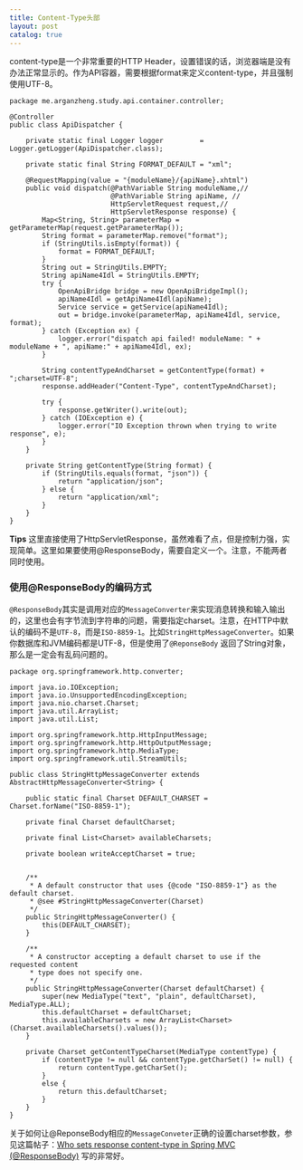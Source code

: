 ```yaml
---
title: Content-Type头部
layout: post
catalog: true
---
```



content-type是一个非常重要的HTTP Header，设置错误的话，浏览器端是没有办法正常显示的。作为API容器，需要根据format来定义content-type，并且强制使用UTF-8。

    package me.arganzheng.study.api.container.controller;

    @Controller
    public class ApiDispatcher {
    
        private static final Logger logger         = Logger.getLogger(ApiDispatcher.class);
    
        private static final String FORMAT_DEFAULT = "xml";
    
        @RequestMapping(value = "{moduleName}/{apiName}.xhtml")
        public void dispatch(@PathVariable String moduleName,//
                             @PathVariable String apiName, //
                             HttpServletRequest request,//
                             HttpServletResponse response) {
            Map<String, String> parameterMap = getParameterMap(request.getParameterMap());
            String format = parameterMap.remove("format");
            if (StringUtils.isEmpty(format)) {
                format = FORMAT_DEFAULT;
            }
            String out = StringUtils.EMPTY;
            String apiName4Idl = StringUtils.EMPTY;
            try {
                OpenApiBridge bridge = new OpenApiBridgeImpl();
                apiName4Idl = getApiName4Idl(apiName);
                Service service = getService(apiName4Idl);
                out = bridge.invoke(parameterMap, apiName4Idl, service, format);
            } catch (Exception ex) {
                logger.error("dispatch api failed! moduleName: " + moduleName + ", apiName:" + apiName4Idl, ex);
            }
            
            String contentTypeAndCharset = getContentType(format) + ";charset=UTF-8";
            response.addHeader("Content-Type", contentTypeAndCharset);
            
            try {
                response.getWriter().write(out);
            } catch (IOException e) {
                logger.error("IO Exception thrown when trying to write response", e);
            }
        }
    
        private String getContentType(String format) {
            if (StringUtils.equals(format, "json")) {
                return "application/json";
            } else {
                return "application/xml";
            }
        }
    }
    
**Tips** 这里直接使用了HttpServletResponse，虽然难看了点，但是控制力强，实现简单。这里如果要使用@ResponseBody，需要自定义一个。注意，不能两者同时使用。


### 使用@ResponseBody的编码方式

`@ResponseBody`其实是调用对应的`MessageConverter`来实现消息转换和输入输出的，这里也会有字节流到字符串的问题，需要指定charset。注意，在HTTP中默认的编码不是`UTF-8`，而是`ISO-8859-1`。比如`StringHttpMessageConverter`。如果你数据库和JVM编码都是UTF-8，但是使用了`@ReponseBody` 返回了String对象，那么是一定会有乱码问题的。

    package org.springframework.http.converter;
    
    import java.io.IOException;
    import java.io.UnsupportedEncodingException;
    import java.nio.charset.Charset;
    import java.util.ArrayList;
    import java.util.List;
    
    import org.springframework.http.HttpInputMessage;
    import org.springframework.http.HttpOutputMessage;
    import org.springframework.http.MediaType;
    import org.springframework.util.StreamUtils;
    
    public class StringHttpMessageConverter extends AbstractHttpMessageConverter<String> {
    
        public static final Charset DEFAULT_CHARSET = Charset.forName("ISO-8859-1");
    
        private final Charset defaultCharset;
    
    	private final List<Charset> availableCharsets;
    
    	private boolean writeAcceptCharset = true;
    
    
    	/**
    	 * A default constructor that uses {@code "ISO-8859-1"} as the default charset.
    	 * @see #StringHttpMessageConverter(Charset)
    	 */
    	public StringHttpMessageConverter() {
    		this(DEFAULT_CHARSET);
    	}
    
    	/**
    	 * A constructor accepting a default charset to use if the requested content
    	 * type does not specify one.
    	 */
    	public StringHttpMessageConverter(Charset defaultCharset) {
    		super(new MediaType("text", "plain", defaultCharset), MediaType.ALL);
    		this.defaultCharset = defaultCharset;
    		this.availableCharsets = new ArrayList<Charset>(Charset.availableCharsets().values());
    	}
    
    	private Charset getContentTypeCharset(MediaType contentType) {
    		if (contentType != null && contentType.getCharSet() != null) {
    			return contentType.getCharSet();
    		}
    		else {
    			return this.defaultCharset;
    		}
    	}
    }


关于如何让@ReponseBody相应的`MessageConveter`正确的设置charset参数，参见这篇帖子：[Who sets response content-type in Spring MVC (@ResponseBody)](http://stackoverflow.com/questions/3616359/who-sets-response-content-type-in-spring-mvc-responsebody/3617594#3617594) 写的非常好。
